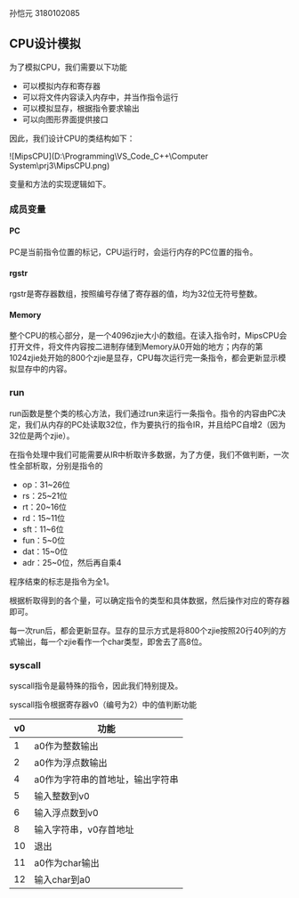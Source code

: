 孙恺元 3180102085

## CPU设计模拟

为了模拟CPU，我们需要以下功能

- 可以模拟内存和寄存器
- 可以将文件内容读入内存中，并当作指令运行
- 可以模拟显存，根据指令要求输出
- 可以向图形界面提供接口

因此，我们设计CPU的类结构如下：

![MipsCPU](D:\Programming\VS_Code_C++\Computer System\prj3\MipsCPU.png)

变量和方法的实现逻辑如下。

### 成员变量

#### PC

PC是当前指令位置的标记，CPU运行时，会运行内存的PC位置的指令。

#### rgstr

rgstr是寄存器数组，按照编号存储了寄存器的值，均为32位无符号整数。

#### Memory

整个CPU的核心部分，是一个4096zjie大小的数组。在读入指令时，MipsCPU会打开文件，将文件内容按二进制存储到Memory从0开始的地方；内存的第1024zjie处开始的800个zjie是显存，CPU每次运行完一条指令，都会更新显示模拟显存中的内容。

### run

run函数是整个类的核心方法，我们通过run来运行一条指令。指令的内容由PC决定，我们从内存的PC处读取32位，作为要执行的指令IR，并且给PC自增2（因为32位是两个zjie）。

在指令处理中我们可能需要从IR中析取许多数据，为了方便，我们不做判断，一次性全部析取，分别是指令的

- op：31~26位
- rs：25~21位
- rt：20~16位
- rd：15~11位
- sft：11~6位
- fun：5~0位
- dat：15~0位
- adr：25~0位，然后再自乘4

程序结束的标志是指令为全1。

根据析取得到的各个量，可以确定指令的类型和具体数据，然后操作对应的寄存器即可。

每一次run后，都会更新显存。显存的显示方式是将800个zjie按照20行40列的方式输出，每一个zjie看作一个char类型，即舍去了高8位。

### syscall

syscall指令是最特殊的指令，因此我们特别提及。

syscall指令根据寄存器v0（编号为2）中的值判断功能

| v0   | 功能                             |
| ---- | -------------------------------- |
| 1    | a0作为整数输出                   |
| 2    | a0作为浮点数输出                 |
| 4    | a0作为字符串的首地址，输出字符串 |
| 5    | 输入整数到v0                     |
| 6    | 输入浮点数到v0                   |
| 8    | 输入字符串，v0存首地址           |
| 10   | 退出                             |
| 11   | a0作为char输出                   |
| 12   | 输入char到a0                     |

